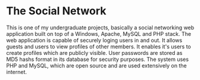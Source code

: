 # The Social Network 
This is one of my undergraduate projects, basically a social networking web application built on top of a Windows, Apache, MySQL and PHP stack. The web application is capable of securely loging users in and out. It allows guests and users to view profiles of other members. It enables it's users to create profiles which are publicly visible. User passwords are stored as MD5 hashs format in its database for security purposes. The system uses PHP and MySQL, which are open source and are used extensively on the internet.
